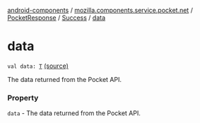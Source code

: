 [android-components](../../../index.md) / [mozilla.components.service.pocket.net](../../index.md) / [PocketResponse](../index.md) / [Success](index.md) / [data](./data.md)

# data

`val data: `[`T`](index.md#T) [(source)](https://github.com/mozilla-mobile/android-components/blob/master/components/service/pocket/src/main/java/mozilla/components/service/pocket/net/PocketResponse.kt#L17)

The data returned from the Pocket API.

### Property

`data` - The data returned from the Pocket API.
